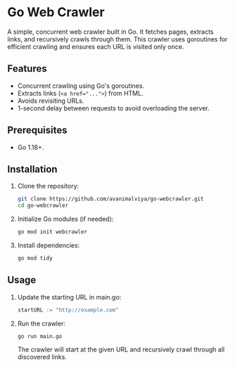 # Go Web Crawler

A simple, concurrent web crawler built in Go. It fetches pages, extracts links, and recursively crawls through them. This crawler uses goroutines for efficient crawling and ensures each URL is visited only once.

## Features

- Concurrent crawling using Go's goroutines.
- Extracts links (`<a href="...">`) from HTML.
- Avoids revisiting URLs.
- 1-second delay between requests to avoid overloading the server.

## Prerequisites

- Go 1.18+.

## Installation

1. Clone the repository:

   ```bash
   git clone https://github.com/avanimalviya/go-webcrawler.git
   cd go-webcrawler
   ```

2. Initialize Go modules (if needed):

   ```bash
   go mod init webcrawler
   ```

3. Install dependencies:

   ```bash
   go mod tidy
   ```

## Usage

1.  Update the starting URL in main.go:

    ```go
    startURL := "http://example.com"
    ```

2.  Run the crawler:

    ```bash
    go run main.go
    ```

    The crawler will start at the given URL and recursively crawl through all discovered links.
